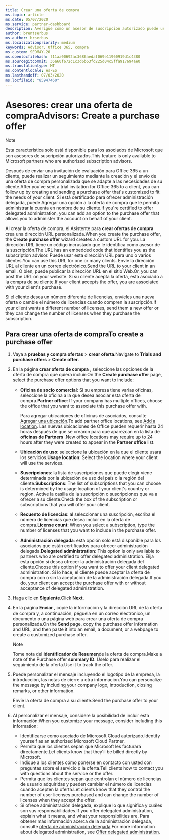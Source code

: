 ```yaml
---
title: Crear una oferta de compra
ms.topic: article
ms.date: 05/07/2020
ms.service: partner-dashboard
description: Averigüe cómo un asesor de suscripción autorizado puede usar el centro de partners para crear una oferta de compra y una dirección URL personalizada para incluirlas en las invitaciones de evaluación de Office 365.
author: brentserbus
ms.author: brserbus
ms.localizationpriority: medium
keywords: Advisor, Office 365, compra
ms.custom: SEOMAY.20
ms.openlocfilehash: f11aa00692ac3686aedaf069e11960919d1c4380
ms.sourcegitcommit: 36a60f672c1c3d6b63fd225d04c5ffa917694ae0
ms.translationtype: MT
ms.contentlocale: es-ES
ms.lasthandoff: 07/03/2020
ms.locfileid: "85947460"
---
```

# <a name="advisors-create-a-purchase-offer"></a><span data-ttu-id="80d85-104">Asesores: crear una oferta de compra</span><span class="sxs-lookup"><span data-stu-id="80d85-104">Advisors: Create a purchase offer</span></span>

> [!NOTE]
> <span data-ttu-id="80d85-105">Esta característica solo está disponible para los asociados de Microsoft que son asesores de suscripción autorizados.</span><span class="sxs-lookup"><span data-stu-id="80d85-105">This feature is only available to Microsoft partners who are authorized subscription advisors.</span></span>

<span data-ttu-id="80d85-106">Después de enviar una invitación de evaluación para Office 365 a un cliente, puede realizar un seguimiento mediante la creación y el envío de una oferta de compra personalizada que se adapte a las necesidades de su cliente.</span><span class="sxs-lookup"><span data-stu-id="80d85-106">After you've sent a trial invitation for Office 365 to a client, you can follow up by creating and sending a purchase offer that's customized to fit the needs of your client.</span></span> <span data-ttu-id="80d85-107">Si está certificado para ofrecer administración delegada, puede Agregar una opción a la oferta de compra que le permita administrar la cuenta en nombre de su cliente.</span><span class="sxs-lookup"><span data-stu-id="80d85-107">If you're certified to offer delegated administration, you can add an option to the purchase offer that allows you to administer the account on behalf of your client.</span></span>

<span data-ttu-id="80d85-108">Al crear la oferta de compra, el Asistente para **crear ofertas de compra** crea una dirección URL personalizada.</span><span class="sxs-lookup"><span data-stu-id="80d85-108">When you create the purchase offer, the **Create purchase offer** wizard creates a custom URL for you.</span></span> <span data-ttu-id="80d85-109">La dirección URL tiene un código incrustado que le identifica como asesor de la suscripción.</span><span class="sxs-lookup"><span data-stu-id="80d85-109">The URL has an embedded code that identifies you as the subscription advisor.</span></span> <span data-ttu-id="80d85-110">Puede usar esta dirección URL para uno o varios clientes.</span><span class="sxs-lookup"><span data-stu-id="80d85-110">You can use this URL for one or many clients.</span></span> <span data-ttu-id="80d85-111">Envíe la dirección URL al cliente en un correo electrónico.</span><span class="sxs-lookup"><span data-stu-id="80d85-111">Send the URL to your client in an email.</span></span> <span data-ttu-id="80d85-112">O bien, puede publicar la dirección URL en el sitio Web.</span><span class="sxs-lookup"><span data-stu-id="80d85-112">Or, you can post the URL on your website.</span></span> <span data-ttu-id="80d85-113">Si su cliente acepta la oferta, está asociado a la compra de su cliente.</span><span class="sxs-lookup"><span data-stu-id="80d85-113">If your client accepts the offer, you are associated with your client's purchase.</span></span>

<span data-ttu-id="80d85-114">Si el cliente desea un número diferente de licencias, envíeles una nueva oferta o cambie el número de licencias cuando compren la suscripción.</span><span class="sxs-lookup"><span data-stu-id="80d85-114">If your client wants a different number of licenses, send them a new offer or they can change the number of licenses when they purchase the subscription.</span></span>

## <a name="to-create-a-purchase-offer"></a><span data-ttu-id="80d85-115">Para crear una oferta de compra</span><span class="sxs-lookup"><span data-stu-id="80d85-115">To create a purchase offer</span></span>

1. <span data-ttu-id="80d85-116">Vaya a **pruebas y compra ofertas**  >  **crear oferta**.</span><span class="sxs-lookup"><span data-stu-id="80d85-116">Navigate to **Trials and purchase offers** > **Create offer**.</span></span>

2. <span data-ttu-id="80d85-117">En la página **crear oferta de compra** , seleccione las opciones de la oferta de compra que quiera incluir:</span><span class="sxs-lookup"><span data-stu-id="80d85-117">On the **Create purchase offer** page, select the purchase offer options that you want to include:</span></span>

    - <span data-ttu-id="80d85-118">**Oficina de socio comercial**: Si su empresa tiene varias oficinas, seleccione la oficina a la que desea asociar esta oferta de compra.</span><span class="sxs-lookup"><span data-stu-id="80d85-118">**Partner office**: If your company has multiple offices, choose the office that you want to associate this purchase offer with.</span></span>

        <span data-ttu-id="80d85-119">Para agregar ubicaciones de oficinas de asociados, consulte [Agregar una ubicación](manage-locations.md).</span><span class="sxs-lookup"><span data-stu-id="80d85-119">To add partner office locations, see [Add a location](manage-locations.md).</span></span> <span data-ttu-id="80d85-120">Las nuevas ubicaciones de Office pueden requerir hasta 24 horas después de que se crearon para que aparezcan en la lista de **oficinas de Partners** .</span><span class="sxs-lookup"><span data-stu-id="80d85-120">New office locations may require up to 24 hours after they were created to appear in the **Partner office** list.</span></span>

    - <span data-ttu-id="80d85-121">**Ubicación de uso**: seleccione la ubicación en la que el cliente usará los servicios.</span><span class="sxs-lookup"><span data-stu-id="80d85-121">**Usage location**: Select the location where your client will use the services.</span></span>
    - <span data-ttu-id="80d85-122">**Suscripciones**: la lista de suscripciones que puede elegir viene determinada por la ubicación de uso del país o la región del cliente.</span><span class="sxs-lookup"><span data-stu-id="80d85-122">**Subscriptions**: The list of subscriptions that you can choose is determined by the usage location of your client's country or region.</span></span> <span data-ttu-id="80d85-123">Active la casilla de la suscripción o suscripciones que va a ofrecer a su cliente.</span><span class="sxs-lookup"><span data-stu-id="80d85-123">Check the box of the subscription or subscriptions that you will offer your client.</span></span>
    - <span data-ttu-id="80d85-124">**Recuento de licencias**: al seleccionar una suscripción, escriba el número de licencias que desea incluir en la oferta de compra.</span><span class="sxs-lookup"><span data-stu-id="80d85-124">**License count**: When you select a subscription, type the number of licenses that you want to include in the purchase offer.</span></span>
    - <span data-ttu-id="80d85-125">**Administración delegada**: esta opción solo está disponible para los asociados que están certificados para ofrecer administración delegada.</span><span class="sxs-lookup"><span data-stu-id="80d85-125">**Delegated administration**: This option is only available to partners who are certified to offer delegated administration.</span></span> <span data-ttu-id="80d85-126">Elija esta opción si desea ofrecer la administración delegada del cliente.</span><span class="sxs-lookup"><span data-stu-id="80d85-126">Choose this option if you want to offer your client delegated administration.</span></span> <span data-ttu-id="80d85-127">Si lo hace, el cliente puede aceptar la oferta de compra con o sin la aceptación de la administración delegada.</span><span class="sxs-lookup"><span data-stu-id="80d85-127">If you do, your client can accept the purchase offer with or without acceptance of delegated administration.</span></span>

3. <span data-ttu-id="80d85-128">Haga clic en **Siguiente**.</span><span class="sxs-lookup"><span data-stu-id="80d85-128">Click **Next**.</span></span>

4. <span data-ttu-id="80d85-129">En la página **Enviar** , copie la información y la dirección URL de la oferta de compra y, a continuación, péguela en un correo electrónico, un documento o una página web para crear una oferta de compra personalizada.</span><span class="sxs-lookup"><span data-stu-id="80d85-129">On the **Send** page, copy the purchase offer information and URL, and then paste it into an email, a document, or a webpage to create a customized purchase offer.</span></span>

    > [!NOTE]
    > <span data-ttu-id="80d85-130">Tome nota del **identificador de Resumen**de la oferta de compra.</span><span class="sxs-lookup"><span data-stu-id="80d85-130">Make a note of the Purchase offer **summary ID**.</span></span> <span data-ttu-id="80d85-131">Úselo para realizar el seguimiento de la oferta.</span><span class="sxs-lookup"><span data-stu-id="80d85-131">Use it to track the offer.</span></span>

5. <span data-ttu-id="80d85-132">Puede personalizar el mensaje incluyendo el logotipo de la empresa, la introducción, las notas de cierre u otra información.</span><span class="sxs-lookup"><span data-stu-id="80d85-132">You can personalize the message by including your company logo, introduction, closing remarks, or other information.</span></span>

    <span data-ttu-id="80d85-133">Envíe la oferta de compra a su cliente.</span><span class="sxs-lookup"><span data-stu-id="80d85-133">Send the purchase offer to your client.</span></span>

6. <span data-ttu-id="80d85-134">Al personalizar el mensaje, considere la posibilidad de incluir esta información:</span><span class="sxs-lookup"><span data-stu-id="80d85-134">When you customize your message, consider including this information:</span></span>

    - <span data-ttu-id="80d85-135">Identificarse como asociado de Microsoft Cloud autorizado.</span><span class="sxs-lookup"><span data-stu-id="80d85-135">Identify yourself as an authorized Microsoft Cloud Partner.</span></span>
    - <span data-ttu-id="80d85-136">Permita que los clientes sepan que Microsoft les facturará directamente.</span><span class="sxs-lookup"><span data-stu-id="80d85-136">Let clients know that they'll be billed directly by Microsoft.</span></span>
    - <span data-ttu-id="80d85-137">Indique a los clientes cómo ponerse en contacto con usted con preguntas sobre el servicio o la oferta.</span><span class="sxs-lookup"><span data-stu-id="80d85-137">Tell clients how to contact you with questions about the service or the offer.</span></span>
    - <span data-ttu-id="80d85-138">Permita que los clientes sepan que controlan el número de licencias de usuario adquiridas y pueden cambiar el número de licencias cuando acepten la oferta.</span><span class="sxs-lookup"><span data-stu-id="80d85-138">Let clients know that they control the number of user licenses purchased and can change the number of licenses when they accept the offer.</span></span>
    - <span data-ttu-id="80d85-139">Si ofrece administración delegada, explique lo que significa y cuáles son sus responsabilidades.</span><span class="sxs-lookup"><span data-stu-id="80d85-139">If you offer delegated administration, explain what it means, and what your responsibilities are.</span></span> <span data-ttu-id="80d85-140">Para obtener más información acerca de la administración delegada, consulte [oferta de administración delegada](customers-revoke-admin-privileges.md).</span><span class="sxs-lookup"><span data-stu-id="80d85-140">For more information about delegated administration, see [Offer delegated administration](customers-revoke-admin-privileges.md).</span></span>
